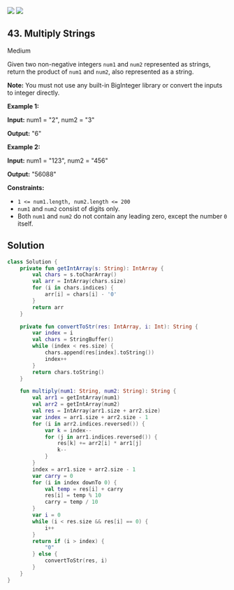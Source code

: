 [![](https://img.shields.io/github/stars/javadev/LeetCode-in-Kotlin?label=Stars&style=flat-square)](https://github.com/javadev/LeetCode-in-Kotlin)
[![](https://img.shields.io/github/forks/javadev/LeetCode-in-Kotlin?label=Fork%20me%20on%20GitHub%20&style=flat-square)](https://github.com/javadev/LeetCode-in-Kotlin/fork)

## 43\. Multiply Strings

Medium

Given two non-negative integers `num1` and `num2` represented as strings, return the product of `num1` and `num2`, also represented as a string.

**Note:** You must not use any built-in BigInteger library or convert the inputs to integer directly.

**Example 1:**

**Input:** num1 = "2", num2 = "3"

**Output:** "6"

**Example 2:**

**Input:** num1 = "123", num2 = "456"

**Output:** "56088"

**Constraints:**

*   `1 <= num1.length, num2.length <= 200`
*   `num1` and `num2` consist of digits only.
*   Both `num1` and `num2` do not contain any leading zero, except the number `0` itself.

## Solution

```kotlin
class Solution {
    private fun getIntArray(s: String): IntArray {
        val chars = s.toCharArray()
        val arr = IntArray(chars.size)
        for (i in chars.indices) {
            arr[i] = chars[i] - '0'
        }
        return arr
    }

    private fun convertToStr(res: IntArray, i: Int): String {
        var index = i
        val chars = StringBuffer()
        while (index < res.size) {
            chars.append(res[index].toString())
            index++
        }
        return chars.toString()
    }

    fun multiply(num1: String, num2: String): String {
        val arr1 = getIntArray(num1)
        val arr2 = getIntArray(num2)
        val res = IntArray(arr1.size + arr2.size)
        var index = arr1.size + arr2.size - 1
        for (i in arr2.indices.reversed()) {
            var k = index--
            for (j in arr1.indices.reversed()) {
                res[k] += arr2[i] * arr1[j]
                k--
            }
        }
        index = arr1.size + arr2.size - 1
        var carry = 0
        for (i in index downTo 0) {
            val temp = res[i] + carry
            res[i] = temp % 10
            carry = temp / 10
        }
        var i = 0
        while (i < res.size && res[i] == 0) {
            i++
        }
        return if (i > index) {
            "0"
        } else {
            convertToStr(res, i)
        }
    }
}
```
